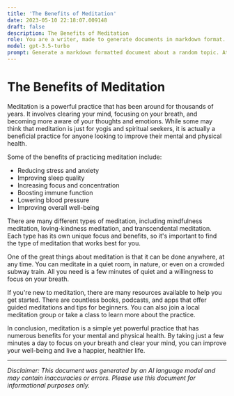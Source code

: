 ```yaml
---
title: 'The Benefits of Meditation'
date: 2023-05-10 22:18:07.009148
draft: false
description: The Benefits of Meditation
role: You are a writer, made to generate documents in markdown format. It is very important that all of the documents you generate are in valid markdown format.
model: gpt-3.5-turbo
prompt: Generate a markdown formatted document about a random topic. At the bottom, include a disclaimer explaining that the document was generated by you. The first line of the document should be the title. Make sure that the entire document is in proper markdown format, using a mix of various tags to make the document visually appealing.
---
```


# The Benefits of Meditation

Meditation is a powerful practice that has been around for thousands of years. It involves clearing your mind, focusing on your breath, and becoming more aware of your thoughts and emotions. While some may think that meditation is just for yogis and spiritual seekers, it is actually a beneficial practice for anyone looking to improve their mental and physical health.

Some of the benefits of practicing meditation include:

- Reducing stress and anxiety
- Improving sleep quality
- Increasing focus and concentration
- Boosting immune function
- Lowering blood pressure
- Improving overall well-being

There are many different types of meditation, including mindfulness meditation, loving-kindness meditation, and transcendental meditation. Each type has its own unique focus and benefits, so it's important to find the type of meditation that works best for you.

One of the great things about meditation is that it can be done anywhere, at any time. You can meditate in a quiet room, in nature, or even on a crowded subway train. All you need is a few minutes of quiet and a willingness to focus on your breath.

If you're new to meditation, there are many resources available to help you get started. There are countless books, podcasts, and apps that offer guided meditations and tips for beginners. You can also join a local meditation group or take a class to learn more about the practice.

In conclusion, meditation is a simple yet powerful practice that has numerous benefits for your mental and physical health. By taking just a few minutes a day to focus on your breath and clear your mind, you can improve your well-being and live a happier, healthier life.

---

*Disclaimer: This document was generated by an AI language model and may contain inaccuracies or errors. Please use this document for informational purposes only.*